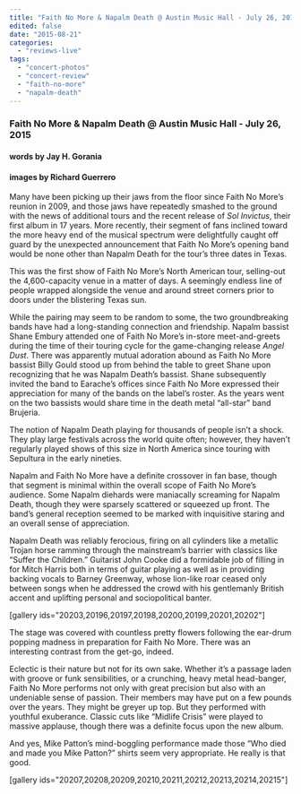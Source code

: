 ```yaml
---
title: "Faith No More & Napalm Death @ Austin Music Hall - July 26, 2015"
edited: false
date: "2015-08-21"
categories:
  - "reviews-live"
tags:
  - "concert-photos"
  - "concert-review"
  - "faith-no-more"
  - "napalm-death"
---
```


### Faith No More & Napalm Death @ Austin Music Hall - July 26, 2015

#### words by Jay H. Gorania

#### images by Richard Guerrero

Many have been picking up their jaws from the floor since Faith No More’s reunion in 2009, and those jaws have repeatedly smashed to the ground with the news of additional tours and the recent release of _Sol Invictus_, their first album in 17 years. More recently, their segment of fans inclined toward the more heavy end of the musical spectrum were delightfully caught off guard by the unexpected announcement that Faith No More’s opening band would be none other than Napalm Death for the tour’s three dates in Texas.

This was the first show of Faith No More’s North American tour, selling-out the 4,600-capacity venue in a matter of days. A seemingly endless line of people wrapped alongside the venue and around street corners prior to doors under the blistering Texas sun.

While the pairing may seem to be random to some, the two groundbreaking bands have had a long-standing connection and friendship. Napalm bassist Shane Embury attended one of Faith No More’s in-store meet-and-greets during the time of their touring cycle for the game-changing release _Angel Dust_. There was apparently mutual adoration abound as Faith No More bassist Billy Gould stood up from behind the table to greet Shane upon recognizing that he was Napalm Death’s bassist. Shane subsequently invited the band to Earache’s offices since Faith No More expressed their appreciation for many of the bands on the label’s roster. As the years went on the two bassists would share time in the death metal “all-star” band Brujeria.

The notion of Napalm Death playing for thousands of people isn’t a shock. They play large festivals across the world quite often; however, they haven’t regularly played shows of this size in North America since touring with Sepultura in the early nineties.

Napalm and Faith No More have a definite crossover in fan base, though that segment is minimal within the overall scope of Faith No More’s audience. Some Napalm diehards were maniacally screaming for Napalm Death, though they were sparsely scattered or squeezed up front. The band’s general reception seemed to be marked with inquisitive staring and an overall sense of appreciation.

Napalm Death was reliably ferocious, firing on all cylinders like a metallic Trojan horse ramming through the mainstream’s barrier with classics like “Suffer the Children.” Guitarist John Cooke did a formidable job of filling in for Mitch Harris both in terms of guitar playing as well as in providing backing vocals to Barney Greenway, whose lion-like roar ceased only between songs when he addressed the crowd with his gentlemanly British accent and uplifting personal and sociopolitical banter.

\[gallery ids="20203,20196,20197,20198,20200,20199,20201,20202"\]

The stage was covered with countless pretty flowers following the ear-drum popping madness in preparation for Faith No More. There was an interesting contrast from the get-go, indeed.

Eclectic is their nature but not for its own sake. Whether it’s a passage laden with groove or funk sensibilities, or a crunching, heavy metal head-banger, Faith No More performs not only with great precision but also with an undeniable sense of passion. Their members may have put on a few pounds over the years. They might be greyer up top. But they performed with youthful exuberance. Classic cuts like “Midlife Crisis” were played to massive applause, though there was a definite focus upon the new album.

And yes, Mike Patton’s mind-boggling performance made those “Who died and made you Mike Patton?” shirts seem very appropriate. He really is that good.

\[gallery ids="20207,20208,20209,20210,20211,20212,20213,20214,20215"\]
